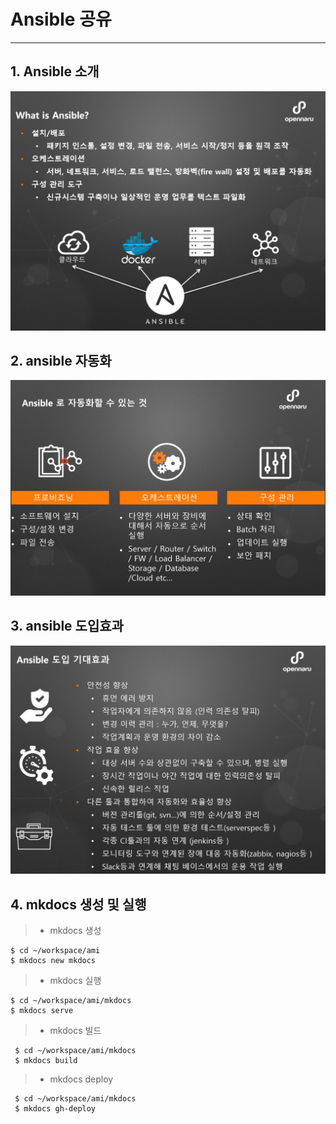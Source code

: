 # **Ansible 공유**
---
## 1. Ansible 소개
![Screenshot](img/main/main_01.png)

## 2. ansible 자동화
![Screenshot](img/main/main_02.png)

## 3. ansible 도입효과
![Screenshot](img/main/main_03.png)

## 4. mkdocs 생성 및 실행
> - mkdocs 생성
~~~
$ cd ~/workspace/ami
$ mkdocs new mkdocs
~~~
> - mkdocs 실행
~~~
$ cd ~/workspace/ami/mkdocs
$ mkdocs serve
~~~
> - mkdocs 빌드
~~~
 $ cd ~/workspace/ami/mkdocs
 $ mkdocs build
~~~
> - mkdocs deploy
~~~
 $ cd ~/workspace/ami/mkdocs
 $ mkdocs gh-deploy
~~~
